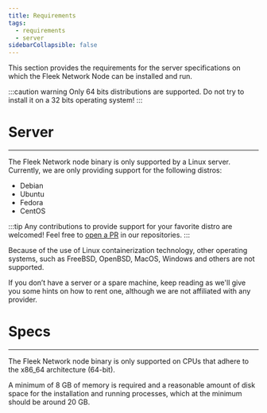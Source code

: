 ```yaml
---
title: Requirements
tags:
  - requirements
  - server
sidebarCollapsible: false
---
```


This section provides the requirements for the server specifications on which the Fleek Network Node can be installed and run.

:::caution warning
Only 64 bits distributions are supported. Do not try to install it on a 32 bits operating system!
:::

# Server
---

The Fleek Network node binary is only supported by a Linux server. Currently, we are only providing support for the following distros:
- Debian
- Ubuntu
- Fedora
- CentOS

:::tip
Any contributions to provide support for your favorite distro are welcomed! Feel free to [open a PR](https://github.com/fleek-network) in our repositories.
:::


Because of the use of Linux containerization technology, other operating systems, such as FreeBSD, OpenBSD, MacOS, Windows and others are not supported.

If you don’t have a server or a spare machine, keep reading as we'll give you some hints on how to rent one, although we are not affiliated with any provider.

# Specs
---

The Fleek Network node binary is only supported on CPUs that adhere to the x86_64 architecture (64-bit).

A minimum of 8 GB of memory is required and a reasonable amount of disk space for the installation and running processes, which at the minimum should be around 20 GB.